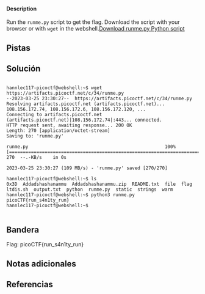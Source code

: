 #### Description

Run the `runme.py` script to get the flag. Download the script with your browser or with `wget` in the webshell.[Download runme.py Python script](https://artifacts.picoctf.net/c/34/runme.py)

## Pistas


## Solución

``` 

hannlec117-picoctf@webshell:~$ wget https://artifacts.picoctf.net/c/34/runme.py
--2023-03-25 23:30:27--  https://artifacts.picoctf.net/c/34/runme.py
Resolving artifacts.picoctf.net (artifacts.picoctf.net)... 108.156.172.74, 108.156.172.6, 108.156.172.120, ...
Connecting to artifacts.picoctf.net (artifacts.picoctf.net)|108.156.172.74|:443... connected.
HTTP request sent, awaiting response... 200 OK
Length: 270 [application/octet-stream]
Saving to: 'runme.py'

runme.py                                                  100%[==================================================================================================================================>]     270  --.-KB/s    in 0s      

2023-03-25 23:30:27 (109 MB/s) - 'runme.py' saved [270/270]

hannlec117-picoctf@webshell:~$ ls
0x3D  Addadshashanammu  Addadshashanammu.zip  README.txt  file  flag  ltdis.sh  output.txt  python  runme.py  static  strings  warm
hannlec117-picoctf@webshell:~$ python3 runme.py 
picoCTF{run_s4n1ty_run}
hannlec117-picoctf@webshell:~$ 


```

## Bandera
Flag:  picoCTF{run_s4n1ty_run}

## Notas adicionales


## Referencias
